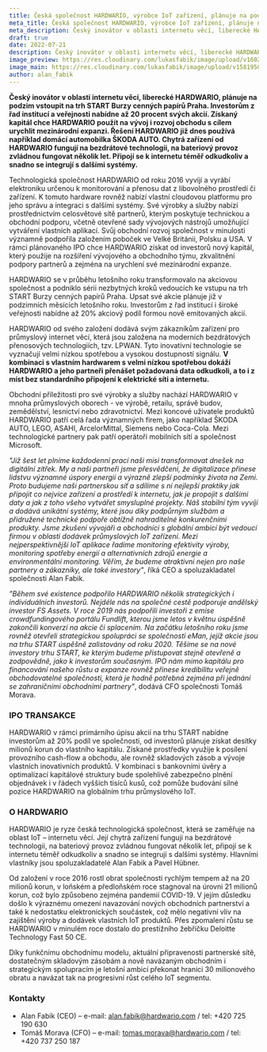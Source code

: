 ```yaml
---
title: Česká společnost HARDWARIO, výrobce IoT zařízení, plánuje na podzim tohoto roku vstoupit na trh START pražské burzy
meta_title: Česká společnost HARDWARIO, výrobce IoT zařízení, plánuje na podzim tohoto roku vstoupit na trh START pražské burzy
meta_description: Český inovátor v oblasti internetu věcí, liberecké HARDWARIO, plánuje na podzim vstoupit na trh START Burzy cenných papírů Praha. Investorům z řad institucí a veřejnosti nabídne až 20 procent svých akcií.
draft: true
date: 2022-07-21
description: Český inovátor v oblasti internetu věcí, liberecké HARDWARIO, plánuje na podzim vstoupit na trh START Burzy cenných papírů Praha. Investorům z řad institucí a veřejnosti nabídne až 20 procent svých akcií.
image_preview: https://res.cloudinary.com/lukasfabik/image/upload/v1602070420/blog/2020-10-07-forbes/forbes.jpg
image_main: https://res.cloudinary.com/lukasfabik/image/upload/v1581950249/blog/wide_placeholder.jpg
author: alan_fabik
---
```


**Český inovátor v oblasti internetu věcí, liberecké HARDWARIO, plánuje na podzim vstoupit na trh START Burzy cenných papírů Praha. Investorům z řad institucí a veřejnosti nabídne až 20 procent svých akcií. Získaný kapitál chce HARDWARIO použít na vývoj i rozvoj obchodu s cílem urychlit mezinárodní expanzi. Řešení HARDWARIO již dnes používá například domácí automobilka ŠKODA AUTO. Chytrá zařízení od HARDWARIO fungují na bezdrátové technologii, na bateriový provoz zvládnou fungovat několik let. Připojí se k internetu téměř odkudkoliv a snadno se integrují s dalšími systémy.**

Technologická společnost HARDWARIO od roku 2016 vyvíjí a vyrábí elektroniku určenou k monitorování a přenosu dat z libovolného prostředí či zařízení. K tomuto hardware rovněž nabízí vlastní cloudovou platformu pro jeho správu a integraci s dalšími systémy. Své výrobky a služby nabízí prostřednictvím celosvětové sítě partnerů, kterým poskytuje technickou a obchodní podporu, včetně otevřené sady vývojových nástrojů umožňující vytváření vlastních aplikací. Svůj obchodní rozvoj společnost v minulosti významně podpořila založením poboček ve Velké Británii, Polsku a USA. V rámci plánovaného IPO chce HARDWARIO získat od investorů nový kapitál, který použije na rozšíření vývojového a obchodního týmu, zkvalitnění podpory partnerů a zejména na urychlení své mezinárodní expanze. 

HARDWARIO se v průběhu letošního roku transformovalo na akciovou společnost a podniklo sérii nezbytných kroků vedoucích ke vstupu na trh START Burzy cenných papírů Praha. Upsat své akcie plánuje již v podzimních měsících letošního roku. Investorům z řad institucí i široké veřejnosti nabídne až 20% akciový podíl formou nově emitovaných akcií.

HARDWARIO od svého založení dodává svým zákazníkům zařízení pro průmyslový internet věcí, která jsou založena na moderních bezdrátových přenosových technologiích, tzv. LPWAN. Tyto inovativní technologie se vyznačují velmi nízkou spotřebou a vysokou dostupností signálu. **V kombinaci s vlastním hardwarem s velmi nízkou spotřebou dokáží HARDWARIO a jeho partneři přenášet požadovaná data odkudkoli, a to i z míst bez standardního připojení k elektrické síti a internetu.**

Obchodní příležitosti pro své výrobky a služby nachází HARDWARIO v mnoha průmyslových oborech - ve výrobě, retailu, správě budov, zemědělství, lesnictví nebo zdravotnictví. Mezi koncové uživatele produktů HARDWARIO patří celá řada významných firem, jako například ŠKODA AUTO, LEGO, ASAHI, ArcelorMittal, Siemens nebo Coca-Cola. Mezi technologické partnery pak patří operátoři mobilních sítí a společnost Microsoft.

*"Již šest let plníme každodenní prací naši misi transformovat dnešek na digitální zítřek. My a naši partneři jsme přesvědčeni, že digitalizace přinese lidstvu významné úspory energií a výrazně zlepší podmínky života na Zemi. Proto budujeme naši partnerskou síť a sdílíme s ní nejlepší praktiky jak připojit co nejvíce zařízení a prostředí k internetu, jak je propojit s dalšími daty a jak z toho všeho vytvářet smysluplné projekty. Náš stabilní tým vyvíjí a dodává unikátní systémy, které jsou díky podpůrným službám a přidružené technické podpoře obtížně nahraditelné konkurenčními produkty. Jsme zkušení vývojáři a obchodníci s globální ambicí být vedoucí firmou v oblasti dodávek průmyslových IoT zařízení. Mezi nejperspektivnější IoT aplikace řadíme monitoring efektivity výroby, monitoring spotřeby energií a alternativních zdrojů energie a environmentální monitoring. Věřím, že budeme atraktivní nejen pro naše partnery a zákazníky, ale také investory"*, říká CEO a spoluzakladatel společnosti Alan Fabik.

*"Během své existence podpořilo HARDWARIO několik strategických i individuálních investorů. Nejdéle nás na společné cestě podporuje andělský investor FS Assets. V roce 2019 nás podpořili investoři z emise crowdfundingového portálu Fundlift, kterou jsme letos v květnu úspěšně zakončili konverzí na akcie či splacením. Na začátku letošního roku jsme rovněž otevřeli strategickou spolupráci se společností eMan, jejíž akcie jsou na trhu START úspěšně zalistovány od roku 2020. Těšíme se na nové investory trhu START, ke kterým budeme přistupovat stejně otevřeně a zodpovědně, jako k investorům současným. IPO nám mimo kapitálu pro financování našeho růstu a expanze rovněž přinese kredibilitu veřejně obchodovatelné společnosti, která je hodně potřebná zejména při jednání se zahraničními obchodními partnery"*, dodává CFO společnosti Tomáš Morava.

### IPO TRANSAKCE
HARDWARIO  v rámci primárního úpisu akcií na trhu START nabídne investorům až 20% podíl ve společnosti, od investorů plánuje získat desítky milionů korun do vlastního kapitálu. Získané prostředky využije k posílení provozního cash-flow a obchodu, ale rovněž skladových zásob a vývoje vlastních inovativních produktů. V kombinaci s bankovními úvěry a optimalizací kapitálové struktury bude spolehlivě zabezpečno plnění objednávek i v řádech vyšších tisíců kusů, což pomůže budování silné pozice HARDWARIO na globálním trhu průmyslového IoT.

### O HARDWARIO 
HARDWARIO je ryze česká technologická společnost, která se zaměřuje na oblast IoT – internetu věcí. Její chytrá zařízení fungují na bezdrátové technologii, na bateriový provoz zvládnou fungovat několik let, připojí se k internetu téměř odkudkoliv a snadno se integrují s dalšími systémy. Hlavními vlastníky jsou spoluzakladatelé Alan Fabik a Pavel Hübner.

Od založení v roce 2016 rostl obrat společnosti rychlým tempem až na 20 milionů korun, v loňském a předloňském roce stagnoval na úrovni 21 milionů korun, což bylo způsobeno zejména pandemií COVID-19. V jejím důsledku došlo k výraznému omezení navazování nových obchodních partnerství a také k nedostatku elektronických součástek, což mělo negativní vliv na zajištění výroby a dodávek vlastních IoT produktů. Přes zpomalení růstu se HARDWARIO v minulém roce dostalo do prestižního žebříčku Deloitte Technology Fast 50 CE.

Díky funkčnímu obchodnímu modelu, aktuální připravenosti partnerské sítě, dostatečným skladovým zásobám a nově navázaným obchodním i strategickým spolupracím je letošní ambicí překonat hranici 30 milionového obratu a navázat tak na progresivní růst celého IoT segmentu. 

### Kontakty

- Alan Fabik (CEO) – e-mail: alan.fabik@hardwario.com / tel: +420 725 190 630
- Tomáš Morava (CFO) – e-mail: tomas.morava@hardwario.com / tel: +420 737 250 187